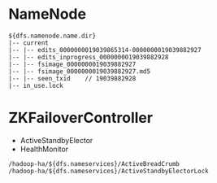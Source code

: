 # NameNode

```
${dfs.namenode.name.dir}
|-- current
|-- |-- edits_0000000019039865314-0000000019039882927
|-- |-- edits_inprogress_0000000019039882928
|-- |-- fsimage_0000000019039882927
|-- |-- fsimage_0000000019039882927.md5
|-- |-- seen_txid    // 19039882928
|-- in_use.lock
```

# ZKFailoverController

- ActiveStandbyElector
- HealthMonitor

```
/hadoop-ha/${dfs.nameservices}/ActiveBreadCrumb
/hadoop-ha/${dfs.nameservices}/ActiveStandbyElectorLock
```
